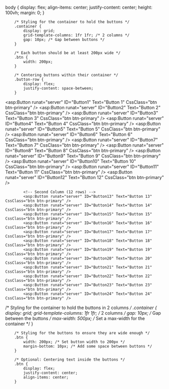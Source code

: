 <div class="container">
            <!-- Row 1 -->
            <div class="button-row">
                <asp:Button runat="server" ID="Button1" Text="Button 1" CssClass="btn btn-primary" />
                <asp:Button runat="server" ID="Button2" Text="Button 2" CssClass="btn btn-primary" />
            </div>
            <!-- Row 2 -->
            <div class="button-row">
                <asp:Button runat="server" ID="Button3" Text="Button 3" CssClass="btn btn-primary" />
                <asp:Button runat="server" ID="Button4" Text="Button 4" CssClass="btn btn-primary" />
            </div>
            <!-- Row 3 -->
            <div class="button-row">
                <asp:Button runat="server" ID="Button5" Text="Button 5" CssClass="btn btn-primary" />
                <asp:Button runat="server" ID="Button6" Text="Button 6" CssClass="btn btn-primary" />
            </div>
            <!-- Row 4 -->
            <div class="button-row">
                <asp:Button runat="server" ID="Button7" Text="Button 7" CssClass="btn btn-primary" />
                <asp:Button runat="server" ID="Button8" Text="Button 8" CssClass="btn btn-primary" />
            </div>
            <!-- Row 5 -->
            <div class="button-row">
                <asp:Button runat="server" ID="Button9" Text="Button 9" CssClass="btn btn-primary" />
                <asp:Button runat="server" ID="Button10" Text="Button 10" CssClass="btn btn-primary" />
            </div>
            <!-- Row 6 -->
            <div class="button-row">
                <asp:Button runat="server" ID="Button11" Text="Button 11" CssClass="btn btn-primary" />
                <asp:Button runat="server" ID="Button12" Text="Button 12" CssClass="btn btn-primary" />
            </div>
            <!-- Row 7 -->
            <div class="button-row">
                <asp:Button runat="server" ID="Button13" Text="Button 13" CssClass="btn btn-primary" />
                <asp:Button runat="server" ID="Button14" Text="Button 14" CssClass="btn btn-primary" />
            </div>
            <!-- Row 8 -->
            <div class="button-row">
                <asp:Button runat="server" ID="Button15" Text="Button 15" CssClass="btn btn-primary" />
                <asp:Button runat="server" ID="Button16" Text="Button 16" CssClass="btn btn-primary" />
            </div>
            <!-- Row 9 -->
            <div class="button-row">
                <asp:Button runat="server" ID="Button17" Text="Button 17" CssClass="btn btn-primary" />
                <asp:Button runat="server" ID="Button18" Text="Button 18" CssClass="btn btn-primary" />
            </div>
            <!-- Row 10 -->
            <div class="button-row">
                <asp:Button runat="server" ID="Button19" Text="Button 19" CssClass="btn btn-primary" />
                <asp:Button runat="server" ID="Button20" Text="Button 20" CssClass="btn btn-primary" />
            </div>
            <!-- Row 11 -->
            <div class="button-row">
                <asp:Button runat="server" ID="Button21" Text="Button 21" CssClass="btn btn-primary" />
                <asp:Button runat="server" ID="Button22" Text="Button 22" CssClass="btn btn-primary" />
            </div>
            <!-- Row 12 -->
            <div class="button-row">
                <asp:Button runat="server" ID="Button23" Text="Button 23" CssClass="btn btn-primary" />
                <asp:Button runat="server" ID="Button24" Text="Button 24" CssClass="btn btn-primary" />
            </div>
        </div>

body {
            display: flex;
            align-items: center;
            justify-content: center;
            height: 100vh;
            margin: 0;
        }

        /* Styling for the container to hold the buttons */
        .container {
            display: grid;
            grid-template-columns: 1fr 1fr; /* 2 columns */
            gap: 10px; /* Gap between buttons */
        }

        /* Each button should be at least 200px wide */
        .btn {
            width: 200px;
        }

        /* Centering buttons within their container */
        .button-row {
            display: flex;
            justify-content: space-between;
        }


<asp:Button runat="server" ID="Button1" Text="Button 1" CssClass="btn btn-primary" />
            <asp:Button runat="server" ID="Button2" Text="Button 2" CssClass="btn btn-primary" />
            <asp:Button runat="server" ID="Button3" Text="Button 3" CssClass="btn btn-primary" />
            <asp:Button runat="server" ID="Button4" Text="Button 4" CssClass="btn btn-primary" />
            <asp:Button runat="server" ID="Button5" Text="Button 5" CssClass="btn btn-primary" />
            <asp:Button runat="server" ID="Button6" Text="Button 6" CssClass="btn btn-primary" />
            <asp:Button runat="server" ID="Button7" Text="Button 7" CssClass="btn btn-primary" />
            <asp:Button runat="server" ID="Button8" Text="Button 8" CssClass="btn btn-primary" />
            <asp:Button runat="server" ID="Button9" Text="Button 9" CssClass="btn btn-primary" />
            <asp:Button runat="server" ID="Button10" Text="Button 10" CssClass="btn btn-primary" />
            <asp:Button runat="server" ID="Button11" Text="Button 11" CssClass="btn btn-primary" />
            <asp:Button runat="server" ID="Button12" Text="Button 12" CssClass="btn btn-primary" />

            <!-- Second Column (12 rows) -->
            <asp:Button runat="server" ID="Button13" Text="Button 13" CssClass="btn btn-primary" />
            <asp:Button runat="server" ID="Button14" Text="Button 14" CssClass="btn btn-primary" />
            <asp:Button runat="server" ID="Button15" Text="Button 15" CssClass="btn btn-primary" />
            <asp:Button runat="server" ID="Button16" Text="Button 16" CssClass="btn btn-primary" />
            <asp:Button runat="server" ID="Button17" Text="Button 17" CssClass="btn btn-primary" />
            <asp:Button runat="server" ID="Button18" Text="Button 18" CssClass="btn btn-primary" />
            <asp:Button runat="server" ID="Button19" Text="Button 19" CssClass="btn btn-primary" />
            <asp:Button runat="server" ID="Button20" Text="Button 20" CssClass="btn btn-primary" />
            <asp:Button runat="server" ID="Button21" Text="Button 21" CssClass="btn btn-primary" />
            <asp:Button runat="server" ID="Button22" Text="Button 22" CssClass="btn btn-primary" />
            <asp:Button runat="server" ID="Button23" Text="Button 23" CssClass="btn btn-primary" />
            <asp:Button runat="server" ID="Button24" Text="Button 24" CssClass="btn btn-primary" />

/* Styling for the container to hold the buttons in 2 columns */
        .container {
            display: grid;
            grid-template-columns: 1fr 1fr; /* 2 columns */
            gap: 10px; /* Gap between the buttons */
            max-width: 500px; /* Set a max-width for the container */
        }

        /* Styling for the buttons to ensure they are wide enough */
        .btn {
            width: 200px; /* Set button width to 200px */
            margin-bottom: 10px; /* Add some space between buttons */
        }

        /* Optional: Centering text inside the buttons */
        .btn {
            display: flex;
            justify-content: center;
            align-items: center;
        }
